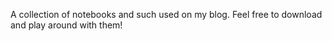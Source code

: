 A collection of notebooks and such used on my blog. Feel free to download and play
around with them!
